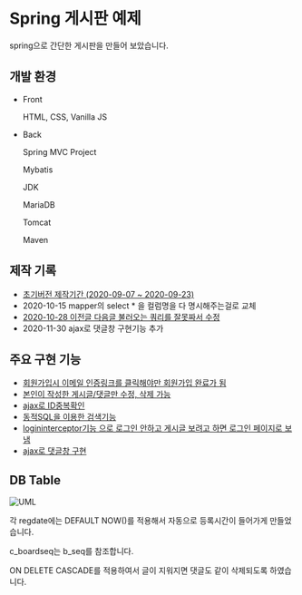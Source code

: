 # Spring 게시판 예제 

spring으로 간단한 게시판을 만들어 보았습니다.

## 개발 환경

- Front

  HTML, CSS, Vanilla JS

- Back

  Spring MVC Project

  Mybatis

  JDK

  MariaDB

  Tomcat

  Maven

## 제작 기록

- [초기버전 제작기간 (2020-09-07 ~ 2020-09-23)](/Diary/initsetting.md)
- 2020-10-15 mapper의 select * 을 컬럼명을 다 명시해주는걸로 교체
- [2020-10-28 이전글 다음글 불러오는 쿼리를 잘못짜서 수정](/Diary/fixSQLQuery.md)
- 2020-11-30 ajax로 댓글창 구현기능 추가

## 주요 구현 기능

- [회원가입시 이메일 인증링크를 클릭해야만 회원가입 완료가 됨](/Diary/functions/emailCheck.md)
- [본인이 작성한 게시글/댓글만 수정, 삭제 가능](/Diary/functions/modifyAndDelete.md)
- [ajax로 ID중복확인](/Diary/functions/idDoubleCheck.md)
- [동적SQL을 이용한 검색기능](/Diary/functions/dynamicSQL.md)
- [logininterceptor기능 으로 로그인 안하고 게시글 보려고 하면 로그인 페이지로 보냄](/Diary/functions/loginInterceptor.md)
- [ajax로 댓글창 구현](/Diary/functions/ajaxComment.md)

## DB Table

![UML](https://user-images.githubusercontent.com/47135267/97111652-69b9a380-1723-11eb-8f45-fda8b6125977.png)



각 regdate에는 DEFAULT NOW()를 적용해서 자동으로 등록시간이 들어가게 만들었습니다.

c_boardseq는 b_seq를 참조합니다.

ON DELETE CASCADE를 적용하여서 글이 지워지면 댓글도 같이 삭제되도록 하였습니다.

